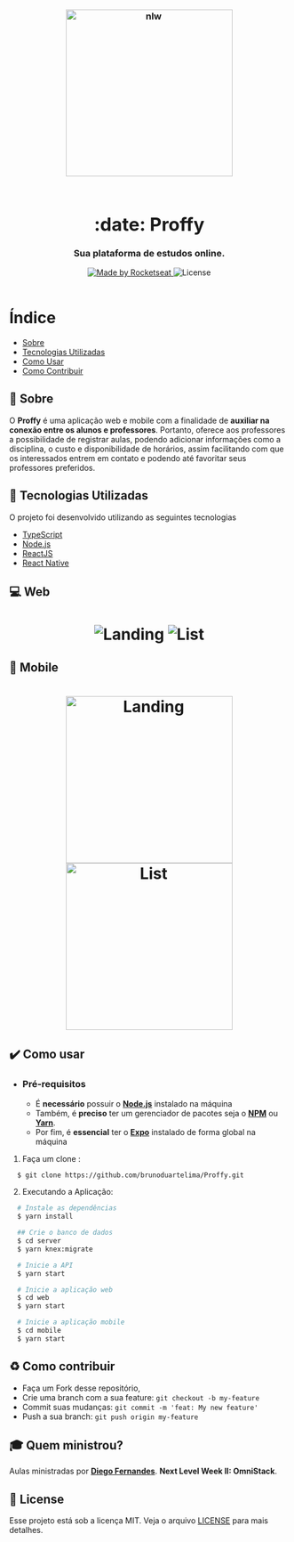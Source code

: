 <h3 align="center">
    <img alt="nlw" title="#nlw" width="300px" src=".gitProffy/nlw.svg">
    <br><br>
   <strong><h1> :date: Proffy </h1>Sua plataforma de estudos online.</strong>  
    <br>
</h3>

<p align="center">
  <a href="https://rocketseat.com.br">
    <img alt="Made by Rocketseat" src="https://img.shields.io/badge/designed -Rocketseat-blueviolet?style=for-the-badge">
  </a>
  <a>
  <img alt="License" src="https://img.shields.io/badge/license-MIT-blueviolet?style=for-the-badge">
  <br><br>
</p>

# Índice

- [Sobre](#sobre)
- [Tecnologias Utilizadas](#tecnologias-utilizadas)
- [Como Usar](#como-usar)
- [Como Contribuir](#como-contribuir)

<a id="sobre"></a>

## :bookmark: Sobre

O **Proffy** é uma aplicação web e mobile com a finalidade de **auxiliar na conexão entre os alunos e professores**. 
Portanto, oferece aos professores a possibilidade de registrar aulas, podendo adicionar informações como a disciplina, 
o custo e disponibilidade de horários, assim facilitando com que os interessados entrem em contato e podendo até favoritar seus professores preferidos.

<a id="tecnologias-utilizadas"></a>

## :rocket: Tecnologias Utilizadas

O projeto foi desenvolvido utilizando as seguintes tecnologias

- [TypeScript](https://www.typescriptlang.org/)
- [Node.js](https://nodejs.org/en/)
- [ReactJS](https://reactjs.org/)
- [React Native](https://reactnative.dev/)

## :computer: Web

<h1 align="center">
    <img alt="Landing" src=".gitProffy/web-landing.png">
    <img alt="List" src=".gitProffy/web-list.png">
</h1>

## :iphone: Mobile

<h1 align="center">
    <img alt="Landing" src=".gitProffy/mobile-home.png" width="300px">
    <img alt="List" src=".gitProffy/mobile-favoritos.png" width="300px">
</h1>

<a id="como-usar"></a>

## :heavy_check_mark: Como usar

- ### **Pré-requisitos**

  - É **necessário** possuir o **[Node.js](https://nodejs.org/en/)** instalado na máquina
  - Também, é **preciso** ter um gerenciador de pacotes seja o **[NPM](https://www.npmjs.com/)** ou **[Yarn](https://yarnpkg.com/)**.
  - Por fim, é **essencial** ter o **[Expo](https://expo.io/)** instalado de forma global na máquina

1. Faça um clone :

```sh
  $ git clone https://github.com/brunoduartelima/Proffy.git
```

2. Executando a Aplicação:

```sh
  # Instale as dependências
  $ yarn install

  ## Crie o banco de dados
  $ cd server
  $ yarn knex:migrate

  # Inicie a API
  $ yarn start

  # Inicie a aplicação web
  $ cd web
  $ yarn start

  # Inicie a aplicação mobile
  $ cd mobile
  $ yarn start
```

<a id="como-contribuir"></a>

## :recycle: Como contribuir

- Faça um Fork desse repositório,
- Crie uma branch com a sua feature: `git checkout -b my-feature`
- Commit suas mudanças: `git commit -m 'feat: My new feature'`
- Push a sua branch: `git push origin my-feature`

## :mortar_board: Quem ministrou?

Aulas ministradas por **[Diego Fernandes](https://github.com/diego3g)**. **Next Level Week  II: OmniStack**.

## :memo: License

Esse projeto está sob a licença MIT. Veja o arquivo [LICENSE](LICENSE) para mais detalhes.
